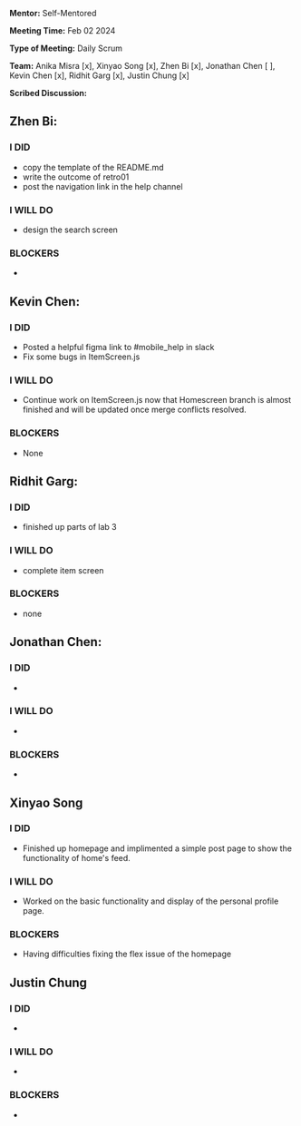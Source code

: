 **Mentor:** Self-Mentored

**Meeting Time:** Feb 02 2024

**Type of Meeting:** Daily Scrum

**Team:** Anika Misra [x], Xinyao Song [x], Zhen Bi [x], Jonathan Chen [ ], Kevin Chen [x], Ridhit Garg [x], Justin Chung [x]

**Scribed Discussion:**

## **Zhen Bi:**  
### **I DID**  
- copy the template of the README.md
- write the outcome of retro01
- post the navigation link in the help channel

### **I WILL DO**  
- design the search screen

### **BLOCKERS**  
- 

## **Kevin Chen:**  
### **I DID**  
- Posted a helpful figma link to #mobile_help in slack
- Fix some bugs in ItemScreen.js

### **I WILL DO**  
- Continue work on ItemScreen.js now that Homescreen branch is almost finished and will be updated once merge conflicts resolved.

### **BLOCKERS**  
- None

## **Ridhit Garg:**  
### **I DID**  
- finished up parts of lab 3

### **I WILL DO**  
- complete item screen

### **BLOCKERS**  
- none

## **Jonathan Chen:**  
### **I DID**  
- 

### **I WILL DO**  
- 

### **BLOCKERS**  
- 

## **Xinyao Song**  
### **I DID**  
- Finished up homepage and implimented a simple post page to show the functionality of home's feed. 

### **I WILL DO**  
- Worked on the basic functionality and display of the personal profile page. 

### **BLOCKERS**  
- Having difficulties fixing the flex issue of the homepage

## **Justin Chung**  
### **I DID**  
- 

### **I WILL DO**  
- 

### **BLOCKERS**  
-
